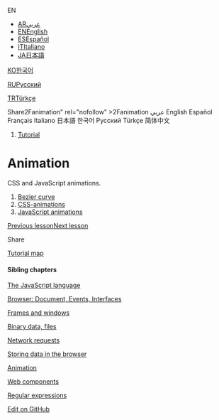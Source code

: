EN

-   <a href="https://ar.javascript.info/animation" class="supported-langs__link"><span class="supported-langs__brief">AR</span><span>عربي</span></a>
-   <a href="animation.html" class="supported-langs__link"><span class="supported-langs__brief">EN</span><span>English</span></a>
-   <a href="https://es.javascript.info/animation" class="supported-langs__link"><span class="supported-langs__brief">ES</span><span>Español</span></a>
-   <a href="https://it.javascript.info/animation" class="supported-langs__link"><span class="supported-langs__brief">IT</span><span>Italiano</span></a>
-   <a href="https://ja.javascript.info/animation" class="supported-langs__link"><span class="supported-langs__brief">JA</span><span>日本語</span></a>

<a href="https://ko.javascript.info/animation" class="supported-langs__link"><span class="supported-langs__brief">KO</span><span>한국어</span></a>

<a href="animation%22" class="supported-langs__link"><span class="supported-langs__brief">RU</span><span>Русский</span></a>

<a href="https://tr.javascript.info/" class="supported-langs__link"><span class="supported-langs__brief">TR</span><span>Türkçe</span></a>

<span class="share-icons__title">Share</span>2Fanimation" rel="nofollow" &gt;2Fanimation عربي English Español Français Italiano 日本語 한국어 Русский Türkçe 简体中文

1.  <a href="index.html" class="breadcrumbs__link"><span class="breadcrumbs__hidden-text">Tutorial</span></a>

Animation
=========

CSS and JavaScript animations.

1.  <a href="bezier-curve.html" class="lessons-list__link">Bezier curve</a>
2.  <a href="css-animations.html" class="lessons-list__link">CSS-animations</a>
3.  <a href="js-animation.html" class="lessons-list__link">JavaScript animations</a>

<a href="indexeddb.html" class="page__nav page__nav_prev"><span class="page__nav-text"><span class="page__nav-text-shortcut"></span></span><span class="page__nav-text-alternate">Previous lesson</span></a><a href="bezier-curve.html" class="page__nav page__nav_next"><span class="page__nav-text"><span class="page__nav-text-shortcut"></span></span><span class="page__nav-text-alternate">Next lesson</span></a>

<span class="share-icons__title">Share</span><a href="https://twitter.com/share?url=https%3A%2F%2Fjavascript.info%2Fanimation" class="share share_tw"></a><a href="https://www.facebook.com/sharer/sharer.php?s=100&amp;p%5Burl%5D=https%3A%2F%2Fjavascript.info%2Fanimation" class="share share_fb"></a>

<a href="tutorial/map.html" class="map"><span class="map__text">Tutorial map</span></a>

<a href="tutorial/map.html" class="map"></a>

#### Sibling chapters

<a href="js.html" class="sidebar__link">The JavaScript language</a>

<a href="ui.html" class="sidebar__link">Browser: Document, Events, Interfaces</a>

<a href="frames-and-windows.html" class="sidebar__link">Frames and windows</a>

<a href="binary.html" class="sidebar__link">Binary data, files</a>

<a href="network.html" class="sidebar__link">Network requests</a>

<a href="data-storage.html" class="sidebar__link">Storing data in the browser</a>

<a href="animation.html" class="sidebar__link">Animation</a>

<a href="web-components.html" class="sidebar__link">Web components</a>

<a href="regular-expressions.html" class="sidebar__link">Regular expressions</a>

<a href="https://twitter.com/share?url=https%3A%2F%2Fjavascript.info%2Fanimation" class="share share_tw sidebar__share"></a><a href="https://www.facebook.com/sharer/sharer.php?s=100&amp;p%5Burl%5D=https%3A%2F%2Fjavascript.info%2Fanimation" class="share share_fb sidebar__share"></a> <a href="https://github.com/javascript-tutorial/en.javascript.info/blob/master/7-animation" class="sidebar__link">Edit on GitHub</a>
